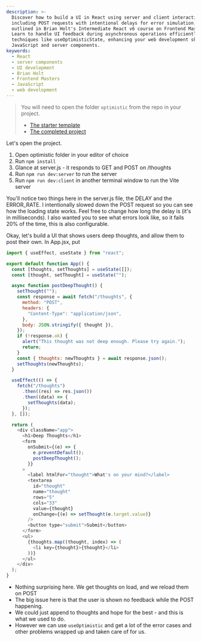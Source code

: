 ```yaml
---
description: >-
  Discover how to build a UI in React using server and client interactions
  including POST requests with intentional delays for error simulation, as
  outlined in Brian Holt's Intermediate React v6 course on Frontend Masters.
  Learn to handle UI feedback during asynchronous operations efficiently with
  techniques like useOptimisticState, enhancing your web development skills with
  JavaScript and server components.
keywords:
  - React
  - server components
  - UI development
  - Brian Holt
  - Frontend Masters
  - JavaScript
  - web development
---
```


> You will need to open the folder `optimistic` from the repo in your project.
>
> - [The starter template][starter]
> - [The completed project][completed]

Let's open the project.

1. Open optimistic folder in your editor of choice
1. Run `npm install`
1. Glance at server.js - it responds to GET and POST on /thoughts
1. Run `npm run dev:server` to run the server
1. Run `npm run dev:client` in another terminal window to run the Vite server

You'll notice two things here in the server.js file, the DELAY and the ERROR_RATE. I intentionally slowed down the POST request so you can see how the loading state works. Feel free to change how long the delay is (it's in milliseconds). I also wanted you to see what errors look like, so it fails 20% of the time, this is also configurable.

Okay, let's build a UI that shows users deep thoughts, and allow them to post their own. In App.jsx, put

```javascript
import { useEffect, useState } from "react";

export default function App() {
  const [thoughts, setThoughts] = useState([]);
  const [thought, setThought] = useState("");

  async function postDeepThought() {
    setThought("");
    const response = await fetch("/thoughts", {
      method: "POST",
      headers: {
        "Content-Type": "application/json",
      },
      body: JSON.stringify({ thought }),
    });
    if (!response.ok) {
      alert("This thought was not deep enough. Please try again.");
      return;
    }
    const { thoughts: newThoughts } = await response.json();
    setThoughts(newThoughts);
  }

  useEffect(() => {
    fetch("/thoughts")
      .then((res) => res.json())
      .then((data) => {
        setThoughts(data);
      });
  }, []);

  return (
    <div className="app">
      <h1>Deep Thoughts</h1>
      <form
        onSubmit={(e) => {
          e.preventDefault();
          postDeepThought();
        }}
      >
        <label htmlFor="thought">What's on your mind?</label>
        <textarea
          id="thought"
          name="thought"
          rows="5"
          cols="33"
          value={thought}
          onChange={(e) => setThought(e.target.value)}
        />
        <button type="submit">Submit</button>
      </form>
      <ul>
        {thoughts.map((thought, index) => (
          <li key={thought}>{thought}</li>
        ))}
      </ul>
    </div>
  );
}
```

- Nothing surprising here. We get thoughts on load, and we reload them on POST
- The big issue here is that the user is shown no feedback while the POST happening.
- We could just append to thoughts and hope for the best - and this is what we used to do.
- However we can use `useOptimistic` and get a lot of the error cases and other problems wrapped up and taken care of for us.

[starter]: https://github.com/btholt/irv6-project/tree/main/starter/optimistic
[completed]: https://github.com/btholt/irv6-project/tree/main/completed/optimistic
